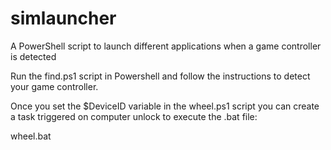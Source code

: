 # simlauncher

A PowerShell script to launch different applications when a game controller is detected

Run the find.ps1 script in Powershell and follow the instructions to detect your game controller.

Once you set the $DeviceID variable in the wheel.ps1 script you can create a task triggered on computer unlock to execute the .bat file:

wheel.bat
